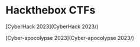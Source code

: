 # Hackthebox CTFs

[CyberHack 2023](CyberHack 2023/)

[Cyber-apocolypse 2023](Cyber-apocolypse 2023/)
